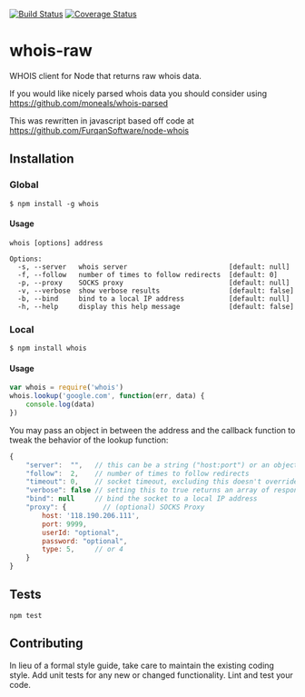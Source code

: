[![Build Status](https://travis-ci.org/moneals/whois-raw.svg?branch=master)](https://travis-ci.org/moneals/whois-raw) [![Coverage Status](https://coveralls.io/repos/github/moneals/whois-raw/badge.svg?branch=master)](https://coveralls.io/github/moneals/whois-raw?branch=master)
# whois-raw
WHOIS client for Node that returns raw whois data. 

If you would like nicely parsed whois data you should consider using https://github.com/moneals/whois-parsed

This was rewritten in javascript based off code at https://github.com/FurqanSoftware/node-whois

## Installation

### Global

    $ npm install -g whois

#### Usage

    whois [options] address

    Options:
      -s, --server   whois server                         [default: null]
      -f, --follow   number of times to follow redirects  [default: 0]
      -p, --proxy    SOCKS proxy                          [default: null]
      -v, --verbose  show verbose results                 [default: false]
      -b, --bind     bind to a local IP address           [default: null]
      -h, --help     display this help message            [default: false]

### Local

    $ npm install whois

#### Usage

```js
var whois = require('whois')
whois.lookup('google.com', function(err, data) {
	console.log(data)
})
```

You may pass an object in between the address and the callback function to tweak the behavior of the lookup function:

```js
{
	"server":  "",   // this can be a string ("host:port") or an object with host and port as its keys; leaving it empty makes lookup rely on servers.json
	"follow":  2,    // number of times to follow redirects
	"timeout": 0,    // socket timeout, excluding this doesn't override any default timeout value
	"verbose": false // setting this to true returns an array of responses from all servers
	"bind": null     // bind the socket to a local IP address
	"proxy": {         // (optional) SOCKS Proxy
        host: '118.190.206.111',
        port: 9999,
        userId: "optional",
        password: "optional",
        type: 5,     // or 4
    }
}
```

## Tests

  `npm test`

## Contributing

In lieu of a formal style guide, take care to maintain the existing coding style. Add unit tests for any new or changed 
functionality. Lint and test your code.